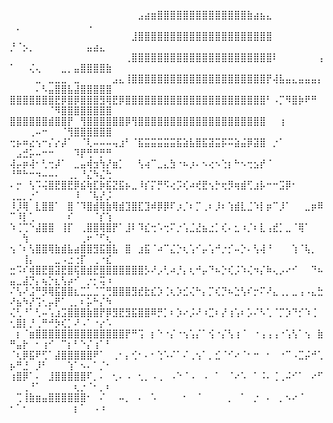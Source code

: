 ⠀⠀⠀⠀⠀⠀⠀⠀⠀⠀⠀⠀⠀⠀⠀⠀⠀⠀⠀⠀⣠⣴⣶⣿⣿⣿⣿⣿⣿⣿⣿⣿⣿⣿⣿⣿⣿⣷⣴⣦⣄⠀⠀⠀⠀⠀⠀⠀⠀⠀⡀⠀⠀⠀⠀⠀⠀⠀⠀⠀⠀⠠⠀⠀⠀
⠀⠀⠀⠀⠀⠀⠀⠀⠀⠀⠀⠀⠀⠀⠀⠀⠀⠀⠀⣸⣿⣿⣿⣿⣿⣿⣿⣿⣿⣿⣿⣿⣿⣿⣿⣿⣿⣿⣿⣿⣿⠀⠀⠀⠀⠀⠀⠀⠀⡘⠈⡢⡀⠀⠀⠀⠀⠀⠀⠀⠀⣤⣴⣄⠀
⠀⠀⠀⠀⠀⠀⠀⠀⠀⠀⠀⠀⠀⠀⠀⠀⠀⠀⢀⣿⣿⣿⣿⣿⣿⣿⣿⣿⣿⣿⣿⣿⣿⣿⣿⣿⣿⣿⣿⣿⣿⠇⠀⠀⠀⠀⠀⠀⢠⠁⠀⠀⢌⢄⠀⠀⠀⣀⡀⣤⣿⣿⣿⣿⣷
⠀⠀⠀⠀⣀⠀⣀⣀⣀⠀⣀⠀⠀⠀⠀⠀⣠⣄⢸⣿⣿⣿⣿⣿⣿⣿⣿⣿⣿⣿⣿⣿⣿⣿⣿⣿⣿⣿⣿⣿⡟⢼⣧⣤⣄⣤⣤⣤⡄⠀⠀⠀⠀⠄⠣⣤⣿⣿⣧⣼⣿⣿⣿⣿⣿
⣿⣿⣿⣿⣿⣿⣿⣟⡿⣿⡿⣿⣿⣿⣻⢿⣟⡿⣿⣿⣿⣿⣿⣿⣿⣿⣿⣿⣿⣿⣿⣿⣿⣿⣿⣿⣿⣿⣿⣿⠃⠠⡉⠻⣿⡷⠟⠛⠀⠀⠀⠀⠀⠀⠀⠈⠻⣿⣿⣿⣿⣿⣿⣿⣿
⣿⣿⣿⣿⣿⣿⣾⣿⣿⡟⠀⢻⣿⣿⣿⣿⣿⣿⡿⢻⣿⣿⣿⣿⣿⣿⣿⣿⣿⣿⣿⣿⣿⣿⣿⣿⣿⣿⣿⣿⠀⠀⢰⠀⠀⠀⠀⠀⠀⠀⠀⠀⢀⠤⠒⠀⠀⠈⢻⣿⣿⣿⣿⣿⣿
⢒⡦⠶⣔⢢⠒⡌⡔⡼⠁⠀⠈⢇⠤⠤⠤⢤⣰⠃⠈⣯⣭⣭⣭⣭⣭⣯⣵⣧⣿⣯⣽⣭⡯⠭⣵⣬⡿⣽⣿⠀⡐⠁⠀⠀⠀⠀⠀⠀⠀⣠⣚⡥⠤⠒⠒⠀⠀⠀⠹⡟⢛⠛⡛⠛
⢼⡤⡶⢼⠂⢃⢒⡼⠁⠀⣀⣤⢾⣲⢳⡜⣶⡁⠀⠀⢣⢴⠉⣀⣄⣳⠐⠦⡰⠄⠢⢔⠢⢑⡆⠓⠢⢒⣢⡞⠈⠀⠀⠀⠀⠀⠀⠀⠀⠘⠛⠓⠒⠲⠤⠤⠄⠀⢀⡀⠘⣌⠳⣌⢓
⠄⡒⠀⢣⠩⢬⣿⣟⣿⣟⡿⣮⢷⣏⡷⣯⣝⣯⡦⣀⠸⡎⡍⡛⠫⢔⡩⢎⠴⢞⣟⢢⡓⢖⡻⢶⣾⢋⣰⡧⠒⠒⣩⡿⠂⠀⠀⠀⠀⢀⣀⡀⡐⠁⠀⠀⠀⠀⠀⠸⠀⠈⢧⡜⡨
⠸⡸⢿⠀⣇⣿⣿⠁⠀⣿⠈⠹⣿⣾⢿⣷⢿⣾⣹⣿⣏⣹⠾⡿⡿⠏⡰⡈⠆⡉⢀⠆⡸⠆⢱⣾⣇⣈⠱⡇⡶⠉⡸⠁⠀⠀⣀⡶⠿⠉⠸⡇⢁⠀⠀⠀⠀⠀⠎⠀⠀⠀⠈⡎⢱
⠱⢈⢉⠑⣼⣿⣿⠀⢸⡏⠀⢀⣿⣿⢿⣿⡟⠁⣸⠇⠹⣎⢒⠡⢒⠍⡐⢡⣈⣜⣦⣐⡁⢎⠄⣂⠰⡈⠆⣇⢠⣞⡁⣀⠈⢿⠁⠀⠀⠀⠀⢳⠀⠀⠀⠀⠀⠀⠀⠀⢀⠖⠈⠋⢆
⢢⠈⠆⢣⣿⣿⢿⣷⣾⣧⣴⣿⣿⣻⣯⣿⣧⠀⣿⠀⣰⣯⠈⠴⠉⣌⡑⢆⢡⠊⡤⢡⠚⡐⡊⠤⡑⠄⢣⢼⠘⠀⠀⠀⢱⠈⢧⡀⠀⠀⠀⢸⡄⠀⠀⠀⣀⠠⣐⢐⡏⠀⢀⠐⣎
⣒⠩⠎⢾⣿⣟⣿⣽⣟⣿⢯⣿⣾⣟⣿⣿⣿⣿⣿⣿⣿⡣⠜⡠⢃⠴⡘⡄⢆⠚⡤⠙⠦⡑⢎⡨⠱⢌⠲⡌⠷⢄⡠⠔⠊⠀⠀⠙⠦⣤⣀⣼⡙⡄⢦⡑⣆⢣⡴⠊⠀⡐⡂⢭⠰
⠌⢣⠜⣨⠛⡻⢿⣯⣿⣿⣆⣉⣁⣈⢉⢛⣿⣿⣿⣻⣞⣗⣎⡱⢈⢆⡱⣊⢌⠓⡄⡉⢎⡙⠦⣑⢣⠎⡒⠍⠜⣄⢀⡀⣀⢠⠠⣄⣓⠜⣦⠳⡜⢩⢂⡤⡟⠁⢀⡀⠆⡥⠓⡌⠳
⢌⢃⠘⠁⢃⠤⢡⣰⣩⣿⣿⣿⣷⣿⡟⡿⣻⣟⣻⣯⣿⣿⠿⡛⡁⠆⡱⠔⡨⠜⠰⣉⠆⡜⢰⢡⠆⡡⠌⠣⢁⠈⡉⡱⠙⡊⠱⢈⠀⢂⣿⡇⡘⢀⠛⠚⡳⢎⡁⠜⠠⠁⠐⡔⠡
⠀⡆⠈⣶⣿⣿⣿⣿⣿⣿⣿⣿⣿⣿⣿⣿⣿⣿⡟⠛⢩⠀⡆⠑⠐⡌⠐⢢⢡⡌⠁⢪⠐⡌⢣⢰⠈⠀⠐⢠⢠⢠⠐⢡⢣⠁⢢⠀⣷⠛⣤⡗⠀⠂⢰⠊⠀⠉⡆⠃⠑⡌⢰⠁⠃
⠈⢆⡿⣯⠟⢋⠁⣼⣿⣿⣿⣿⣿⠟⠁⠀⢀⠂⡄⢊⠂⠄⠂⢑⠡⠌⠁⠌⢀⢢⠁⡀⣊⠈⠊⠔⠈⠂⠒⠀⠂⠀⠐⠉⠠⣉⡬⠚⢁⡦⠛⣘⠀⡸⠃⠀⠀⠀⢱⠁⠢⠄⠁⡈⠂
⢰⣿⡿⠁⠄⠀⣸⣿⣿⣿⣿⣿⠏⡀⠄⠀⢂⠄⠠⠀⢂⡀⠠⢀⠀⠠⠑⠈⠠⠀⠠⠀⠁⠀⠈⠔⠡⠀⠁⠨⠄⢈⢀⠬⠊⠁⠀⠔⠋⠀⠀⢀⠘⠁⠀⠀⠀⠀⠀⢆⡐⠈⠂⡀⠆
⠀⢉⢸⣷⣶⣤⣿⣿⣿⣿⣿⣿⠂⠀⠌⠀⠀⠤⡀⠀⠄⠀⠡⠀⠀⠀⠀⠂⠀⠈⠀⠀⠀⠀⡀⠀⠁⠀⡐⠀⠄⠀⡀⠢⠔⠈⠀⠀⠀⠂⠁⠂⠀⠀⠀⠀⠀⠀⠀⡆⠁⠀⠠⠰⠀
